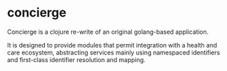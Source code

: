 # concierge

Concierge is a clojure re-write of an original golang-based application.

It is designed to provide modules that permit integration with a health and care ecosystem, abstracting services mainly using 
namespaced identifiers and first-class identifier resolution and mapping.

